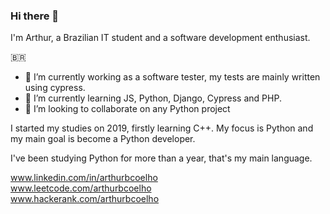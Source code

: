 ### Hi there 👋

I'm Arthur, a Brazilian IT student and a software development enthusiast.

:brazil:
- 🔭 I’m currently working as a software tester, my tests are mainly written using cypress.
- 🌱 I’m currently learning JS, Python, Django, Cypress and PHP.
- 👯 I’m looking to collaborate on any Python project

I started my studies on 2019, firstly learning C++. My focus is Python and my main goal is become a Python developer. 

I've been studying Python for more than a year, that's my main language.


www.linkedin.com/in/arthurbcoelho </br>
www.leetcode.com/arthurbcoelho </br>
www.hackerank.com/arthurbcoelho

<!--
**arthurbcoelho/arthurbcoelho** is a ✨ _special_ ✨ repository because its `README.md` (this file) appears on your GitHub profile.

Here are some ideas to get you started:

- 🔭 I’m currently working on ...
- 🌱 I’m currently learning ...
- 👯 I’m looking to collaborate on ...
- 🤔 I’m looking for help with ...
- 💬 Ask me about ...
- 📫 How to reach me: ...
- 😄 Pronouns: ...
- ⚡ Fun fact: ...
-->
